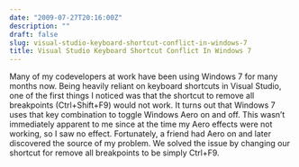 ```yaml
---
date: "2009-07-27T20:16:00Z"
description: ""
draft: false
slug: visual-studio-keyboard-shortcut-conflict-in-windows-7
title: Visual Studio Keyboard Shortcut Conflict In Windows 7
---
```



Many of my codevelopers at work have been using Windows 7 for many months now. Being heavily reliant on keyboard shortcuts in Visual Studio, one of the first things I noticed was that the shortcut to remove all breakpoints (Ctrl+Shift+F9) would not work. It turns out that Windows 7 uses that key combination to toggle Windows Aero on and off. This wasn’t immediately apparent to me since at the time my Aero effects were not working, so I saw no effect. Fortunately, a friend had Aero on and later discovered the source of my problem. We solved the issue by changing our shortcut for remove all breakpoints to be simply Ctrl+F9.


